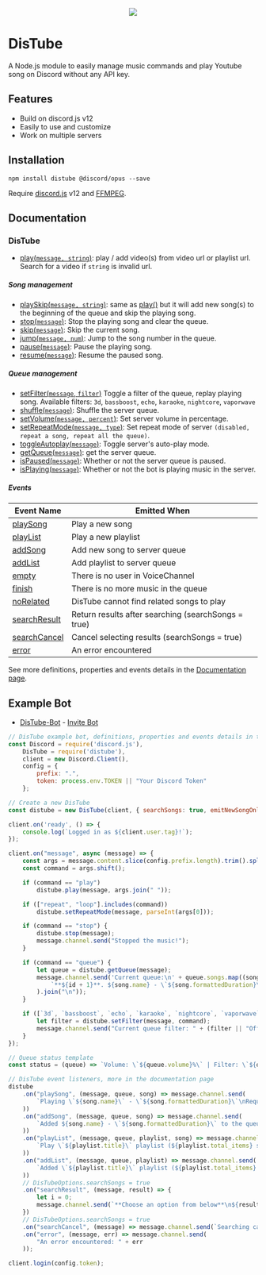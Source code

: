 <div align="center">
  <p>
    <a href="https://nodei.co/npm/distube/"><img src="https://nodei.co/npm/distube.png?downloads=true&downloadRank=true&stars=true"></a>
  </p>
</div>

# DisTube
A Node.js module to easily manage music commands and play Youtube song on Discord without any API key.

## Features

- Build on discord.js v12
- Easily to use and customize
- Work on multiple servers

## Installation

```npm
npm install distube @discord/opus --save
```

Require [discord.js](https://discord.js.org) v12 and [FFMPEG](https://www.ffmpeg.org/download.html).

## Documentation

### DisTube
- [play(`message, string`)](https://distube.js.org/DisTube.html#play): play / add video(s) from video url or playlist url. Search for a video if `string` is invalid url.

##### Song management
- [playSkip(`message, string`)](https://distube.js.org/DisTube.html#play): same as [play()](https://distube.js.org/DisTube.html#play) but it will add new song(s) to the beginning of the queue and skip the playing song.
- [stop(`message`)](https://distube.js.org/DisTube.html#stop): Stop the playing song and clear the queue.
- [skip(`message`)](https://distube.js.org/DisTube.html#skip): Skip the current song.
- [jump(`message, num`)](https://distube.js.org/DisTube.html#jump): Jump to the song number in the queue.
- [pause(`message`)](https://distube.js.org/DisTube.html#pause): Pause the playing song.
- [resume(`message`)](https://distube.js.org/DisTube.html#resume): Resume the paused song.

##### Queue management
- [setFilter(`message`, `filter`)](https://distube.js.org/DisTube.html#setFilter) Toggle a filter of the queue, replay playing song. Available filters: `3d`, `bassboost`, `echo`, `karaoke`, `nightcore`, `vaporwave`
- [shuffle(`message`)](https://distube.js.org/DisTube.html#shuffle): Shuffle the server queue.
- [setVolume(`message, percent`)](https://distube.js.org/DisTube.html#setVolume): Set server volume in percentage.
- [setRepeatMode(`message, type`)](https://distube.js.org/DisTube.html#setRepeatMode): Set repeat mode of server `(disabled, repeat a song, repeat all the queue)`.
- [toggleAutoplay(`message`)](https://distube.js.org/DisTube.html#toggleAutoplay): Toggle server's auto-play mode.
- [getQueue(`message`)](https://distube.js.org/DisTube.html#getQueue): get the server queue.
- [isPaused(`message`)](https://distube.js.org/DisTube.html#isPaused): Whether or not the server queue is paused.
- [isPlaying(`message`)](https://distube.js.org/DisTube.html#isPlaying): Whether or not the bot is playing music in the server.

##### Events

| Event Name                                                             | Emitted When                                        |
|------------------------------------------------------------------------|-----------------------------------------------------|
| [playSong](https://distube.js.org/DisTube.html#event:playSong)         | Play a new song                                     |
| [playList](https://distube.js.org/DisTube.html#event:playList)         | Play a new playlist                                 |
| [addSong](https://distube.js.org/DisTube.html#event:addSong)           | Add new song to server queue                        |
| [addList](https://distube.js.org/DisTube.html#event:addList)           | Add playlist to server queue                        |
| [empty](https://distube.js.org/DisTube.html#event:empty)               | There is no user in VoiceChannel                    |
| [finish](https://distube.js.org/DisTube.html#event:finish)             | There is no more music in the queue                 |
| [noRelated](https://distube.js.org/DisTube.html#event:noRelated)       | DisTube cannot find related songs to play           |
| [searchResult](https://distube.js.org/DisTube.html#event:searchResult) | Return results after searching (searchSongs = true) |
| [searchCancel](https://distube.js.org/DisTube.html#event:searchCancel) | Cancel selecting results (searchSongs = true)       |
| [error](https://distube.js.org/DisTube.html#event:error)               | An error encountered                                |

See more definitions, properties and events details in the [Documentation page](https://distube.js.org/).

## Example Bot

- [DisTube-Bot](https://github.com/skick1234/DisTube-Bot) - [Invite Bot](https://discord.com/api/oauth2/authorize?client_id=730011243041128478&permissions=3238976&scope=bot)

```javascript
// DisTube example bot, definitions, properties and events details in the Documentation page.
const Discord = require('discord.js'),
    DisTube = require('distube'),
    client = new Discord.Client(),
    config = {
        prefix: ".",
        token: process.env.TOKEN || "Your Discord Token"
    };

// Create a new DisTube
const distube = new DisTube(client, { searchSongs: true, emitNewSongOnly: true });

client.on('ready', () => {
    console.log(`Logged in as ${client.user.tag}!`);
});

client.on("message", async (message) => {
    const args = message.content.slice(config.prefix.length).trim().split(/ +/g);
    const command = args.shift();

    if (command == "play")
        distube.play(message, args.join(" "));

    if (["repeat", "loop"].includes(command))
        distube.setRepeatMode(message, parseInt(args[0]));

    if (command == "stop") {
        distube.stop(message);
        message.channel.send("Stopped the music!");
    }

    if (command == "queue") {
        let queue = distube.getQueue(message);
        message.channel.send('Current queue:\n' + queue.songs.map((song, id) =>
            `**${id + 1}**. ${song.name} - \`${song.formattedDuration}\``
        ).join("\n"));
    }

    if ([`3d`, `bassboost`, `echo`, `karaoke`, `nightcore`, `vaporwave`].includes(command)) {
        let filter = distube.setFilter(message, command);
        message.channel.send("Current queue filter: " + (filter || "Off"));
    }
});

// Queue status template
const status = (queue) => `Volume: \`${queue.volume}%\` | Filter: \`${queue.filter || "Off"}\` | Loop: \`${queue.repeatMode ? queue.repeatMode == 2 ? "All Queue" : "This Song" : "Off"}\` | Autoplay: \`${queue.autoplay ? "On" : "Off"}\``;

// DisTube event listeners, more in the documentation page
distube
    .on("playSong", (message, queue, song) => message.channel.send(
        `Playing \`${song.name}\` - \`${song.formattedDuration}\`\nRequested by: ${song.user}\n${status(queue)}`
    ))
    .on("addSong", (message, queue, song) => message.channel.send(
        `Added ${song.name} - \`${song.formattedDuration}\` to the queue by ${song.user}`
    ))
    .on("playList", (message, queue, playlist, song) => message.channel.send(
        `Play \`${playlist.title}\` playlist (${playlist.total_items} songs).\nRequested by: ${song.user}\nNow playing \`${song.name}\` - \`${song.formattedDuration}\`\n${status(queue)}`
    ))
    .on("addList", (message, queue, playlist) => message.channel.send(
        `Added \`${playlist.title}\` playlist (${playlist.total_items} songs) to queue\n${status(queue)}`
    ))
    // DisTubeOptions.searchSongs = true
    .on("searchResult", (message, result) => {
        let i = 0;
        message.channel.send(`**Choose an option from below**\n${result.map(song => `**${++i}**. ${song.title} - \`${song.duration}\``).join("\n")}\n*Enter anything else or wait 60 seconds to cancel*`);
    })
    // DisTubeOptions.searchSongs = true
    .on("searchCancel", (message) => message.channel.send(`Searching canceled`))
    .on("error", (message, err) => message.channel.send(
        "An error encountered: " + err
    ));

client.login(config.token);
```